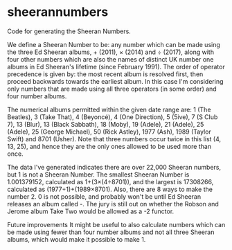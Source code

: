 # sheerannumbers
Code for generating the Sheeran Numbers.

We define a Sheeran Number to be: any number which can be made using the three Ed Sheeran albums, + (2011), × (2014) and ÷ (2017), along with four other numbers which are also the names of distinct UK number one albums in Ed Sheeran's lifetime (since February 1991). The order of operator precedence is given by: the most recent album is resolved first, then proceed backwards towards the earliest album. In this case I'm considering only numbers that are made using all three operators (in some order) and four number albums.

The numerical albums permitted within the given date range are:
1 (The Beatles), 3 (Take That), 4 (Beyoncé), 4 (One Direction), 5 (5ive), 7 (S Club 7), 13 (Blur), 13 (Black Sabbath), 18 (Moby), 19 (Adele), 21 (Adele), 25 (Adele), 25 (George Michael), 50 (Rick Astley), 1977 (Ash), 1989 (Taylor Swift) and 8701 (Usher). Note that three numbers occur twice in this list (4, 13, 25), and hence they are the only ones allowed to be used more than once.

The data I've generated indicates there are over 22,000 Sheeran numbers, but 1 is not a Sheeran Number. The smallest Sheeran Number is 1.001379152, calculated as 1+(3×(4÷8701)), and the largest is 17308266, calculated as (1977÷1)+(1989×8701). Also, there are 8 ways to make the number 2. 0 is not possible, and probably won't be until Ed Sheeran releases an album called -. The jury is still out on whether the Robson and Jerome album Take Two would be allowed as a -2 functor.

Future improvements
It might be useful to also calculate numbers which can be made using fewer than four number albums and not all three Sheeran albums, which would make it possible to make 1.
